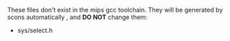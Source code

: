 These files don't exist in the mips gcc toolchain. They will be generated by scons automatically , and **DO NOT** change them:

- sys/select.h

